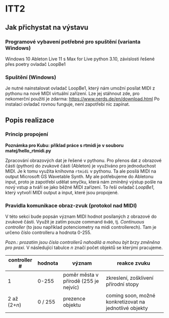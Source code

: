 # ITT2

## Jak přichystat na výstavu
### Programové vybavení potřebné pro spuštění (varianta Windows)
Windows 10
Ableton Live 11 s Max for Live
python 3.10, závislosti řešené přes poetry
ovladač LoopBe1

### Spuštění (Windows)
Je nutné nainstalovat ovladač LoopBe1, který nám umožní posílat MIDI z pythonu na nové MIDI virtuální zařízení.
Lze jej stáhnout zde, pro nekomerční použití je zdarma:
https://www.nerds.de/en/download.html
Po instalaci ovladač rovnou funguje, není zapotřebí nic zapínat.

## Popis realizace

### Princip propojení
**Poznámka pro Kubu: příklad práce s rtmidi je v souboru matej/hello_rtmidi.py**

Zpracování obrazových dat je řešené v pythonu. 
Pro přenos dat z obrazové části (python) do zvukové části (Ableton) je využíváno pro jednoduchost MIDI.
Je k tomu využita knihovna `rtmidi` v pythonu. Ta ale posílá MIDI na output Microsoft GS Wavetable Synth.
My ale potřebujeme do Abletonu input, proto je zapotřebí udělat smyčku, která nám zmíněný výstup pošle na nový vstup a tváří se jako běžné MIDI zařízení. 
To řeší ovladač *LoopBe1*, který vytvoří MIDI output a input, které jsou propojené. 

### Pravidla komunikace obraz-zvuk (protokol nad MIDI)
V této sekci bude popsán význam MIDI hodnot posílaných z obrazové do zvukové části.
Využit je zatím pouze command `0xB0`, tj. *Continuous controller* (to jsou například potenciometry na midi controllerech). Tam je určeno číslo controlleru a hodnota 0-255.

*Pozn.: prozatím jsou čísla controllerů nahodilá a mohou být brzy změněna pro praxi.*
V následující tabulce *n* značí počet objektů se kterými pracujeme.

| controller # | hodnota | význam | reakce zvuku |
| ------------ | ------- | ------ | ------------ |
| 1            | 0-255   | poměr města v přírodě (255 je nejvíc)  | zkreslení, zošklivení přírodní stopy
| 2 až (2+*n*) | 0 / 255 | prezence objektu | coming soon, možné konkretizovat na jednotlivé objekty |